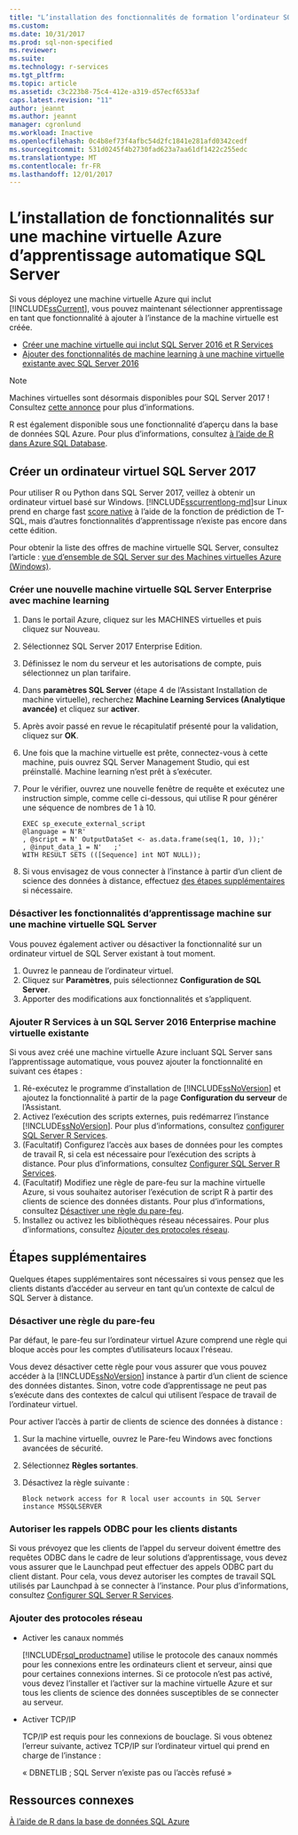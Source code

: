 ```yaml
---
title: "L’installation des fonctionnalités de formation l’ordinateur SQL Server sur une machine virtuelle Azure | Documents Microsoft"
ms.custom: 
ms.date: 10/31/2017
ms.prod: sql-non-specified
ms.reviewer: 
ms.suite: 
ms.technology: r-services
ms.tgt_pltfrm: 
ms.topic: article
ms.assetid: c3c223b8-75c4-412e-a319-d57ecf6533af
caps.latest.revision: "11"
author: jeannt
ms.author: jeannt
manager: cgronlund
ms.workload: Inactive
ms.openlocfilehash: 0c4b8ef73f4afbc54d2fc1841e281afd0342cedf
ms.sourcegitcommit: 531d0245f4b2730fad623a7aa61df1422c255edc
ms.translationtype: MT
ms.contentlocale: fr-FR
ms.lasthandoff: 12/01/2017
---
```

# <a name="installing-sql-server-machine-learning-features-on-an-azure-virtual-machine"></a>L’installation de fonctionnalités sur une machine virtuelle Azure d’apprentissage automatique SQL Server
 
Si vous déployez une machine virtuelle Azure qui inclut [!INCLUDE[ssCurrent](../../includes/sscurrent-md.md)], vous pouvez maintenant sélectionner apprentissage en tant que fonctionnalité à ajouter à l’instance de la machine virtuelle est créée.

+ [Créer une machine virtuelle qui inclut SQL Server 2016 et R Services](#new)
+ [Ajouter des fonctionnalités de machine learning à une machine virtuelle existante avec SQL Server 2016](#existing)

> [!NOTE]
> Machines virtuelles sont désormais disponibles pour SQL Server 2017 ! Consultez [cette annonce](https://azure.microsoft.com/blog/announcing-new-azure-vm-images-sql-server-2017-on-linux-and-windows/) pour plus d’informations.
> 
> R est également disponible sous une fonctionnalité d’aperçu dans la base de données SQL Azure. Pour plus d’informations, consultez [à l’aide de R dans Azure SQL Database](../r/using-r-in-azure-sql-database.md).

## <a name="create-a-new-sql-server-2017-virtual-machine"></a>Créer un ordinateur virtuel SQL Server 2017

Pour utiliser R ou Python dans SQL Server 2017, veillez à obtenir un ordinateur virtuel basé sur Windows. [!INCLUDE[sscurrentlong-md](../../includes/sscurrentlong-md.md)]sur Linux prend en charge fast [score native](../sql-native-scoring.md) à l’aide de la fonction de prédiction de T-SQL, mais d’autres fonctionnalités d’apprentissage n’existe pas encore dans cette édition.

Pour obtenir la liste des offres de machine virtuelle SQL Server, consultez l’article : [vue d’ensemble de SQL Server sur des Machines virtuelles Azure (Windows)](https://docs.microsoft.com/azure/virtual-machines/windows/sql/virtual-machines-windows-sql-server-iaas-overview).

### <a name="new"></a>Créer une nouvelle machine virtuelle SQL Server Enterprise avec machine learning

1. Dans le portail Azure, cliquez sur les MACHINES virtuelles et puis cliquez sur Nouveau.
2. Sélectionnez SQL Server 2017 Enterprise Edition.
3. Définissez le nom du serveur et les autorisations de compte, puis sélectionnez un plan tarifaire.
4. Dans **paramètres SQL Server** (étape 4 de l’Assistant Installation de machine virtuelle), recherchez **Machine Learning Services (Analytique avancée)** et cliquez sur **activer**.
5. Après avoir passé en revue le récapitulatif présenté pour la validation, cliquez sur **OK**.
6. Une fois que la machine virtuelle est prête, connectez-vous à cette machine, puis ouvrez SQL Server Management Studio, qui est préinstallé. Machine learning n’est prêt à s’exécuter.
7. Pour le vérifier, ouvrez une nouvelle fenêtre de requête et exécutez une instruction simple, comme celle ci-dessous, qui utilise R pour générer une séquence de nombres de 1 à 10.

    ```
    EXEC sp_execute_external_script
    @language = N'R'
    , @script = N' OutputDataSet <- as.data.frame(seq(1, 10, ));'
    , @input_data_1 = N'   ;'
    WITH RESULT SETS (([Sequence] int NOT NULL));
    ```

6. Si vous envisagez de vous connecter à l’instance à partir d’un client de science des données à distance, effectuez [des étapes supplémentaires](#additional-steps) si nécessaire.

### <a name="disable-machine-learning-features-on-a-sql-server-vm"></a>Désactiver les fonctionnalités d’apprentissage machine sur une machine virtuelle SQL Server

Vous pouvez également activer ou désactiver la fonctionnalité sur un ordinateur virtuel de SQL Server existant à tout moment.

1. Ouvrez le panneau de l’ordinateur virtuel.
2. Cliquez sur **Paramètres**, puis sélectionnez **Configuration de SQL Server**.
3. Apporter des modifications aux fonctionnalités et s’appliquent.

### <a name="existing"></a>Ajouter R Services à un SQL Server 2016 Enterprise machine virtuelle existante

Si vous avez créé une machine virtuelle Azure incluant SQL Server sans l’apprentissage automatique, vous pouvez ajouter la fonctionnalité en suivant ces étapes :

1. Ré-exécutez le programme d’installation de [!INCLUDE[ssNoVersion](../../includes/ssnoversion-md.md)] et ajoutez la fonctionnalité à partir de la page **Configuration du serveur** de l’Assistant.
2. Activez l’exécution des scripts externes, puis redémarrez l’instance [!INCLUDE[ssNoVersion](../../includes/ssnoversion-md.md)]. Pour plus d’informations, consultez [configurer SQL Server R Services](../../advanced-analytics/r/set-up-sql-server-r-services-in-database.md).
3. (Facultatif) Configurez l’accès aux bases de données pour les comptes de travail R, si cela est nécessaire pour l’exécution des scripts à distance.
   Pour plus d’informations, consultez [Configurer SQL Server R Services](../../advanced-analytics/r/set-up-sql-server-r-services-in-database.md).
3. (Facultatif) Modifiez une règle de pare-feu sur la machine virtuelle Azure, si vous souhaitez autoriser l’exécution de script R à partir des clients de science des données distants. Pour plus d’informations, consultez [Désactiver une règle du pare-feu](#firewall).
4. Installez ou activez les bibliothèques réseau nécessaires. Pour plus d’informations, consultez [Ajouter des protocoles réseau](#network).

## <a name="additional-steps"></a>Étapes supplémentaires

Quelques étapes supplémentaires sont nécessaires si vous pensez que les clients distants d’accéder au serveur en tant qu’un contexte de calcul de SQL Server à distance.

### <a name="firewall"></a>Désactiver une règle du pare-feu

Par défaut, le pare-feu sur l’ordinateur virtuel Azure comprend une règle qui bloque accès pour les comptes d’utilisateurs locaux l'réseau.

Vous devez désactiver cette règle pour vous assurer que vous pouvez accéder à la [!INCLUDE[ssNoVersion](../../includes/ssnoversion-md.md)] instance à partir d’un client de science des données distantes.  Sinon, votre code d’apprentissage ne peut pas s’exécute dans des contextes de calcul qui utilisent l’espace de travail de l’ordinateur virtuel.

Pour activer l’accès à partir de clients de science des données à distance :

1. Sur la machine virtuelle, ouvrez le Pare-feu Windows avec fonctions avancées de sécurité.
2. Sélectionnez **Règles sortantes**.
3. Désactivez la règle suivante :
  
     `Block network access for R local user accounts in SQL Server instance MSSQLSERVER`
  
### <a name="enable-odbc-callbacks-for-remote-clients"></a>Autoriser les rappels ODBC pour les clients distants

Si vous prévoyez que les clients de l’appel du serveur doivent émettre des requêtes ODBC dans le cadre de leur solutions d’apprentissage, vous devez vous assurer que le Launchpad peut effectuer des appels ODBC part du client distant. Pour cela, vous devez autoriser les comptes de travail SQL utilisés par Launchpad à se connecter à l’instance.
Pour plus d’informations, consultez [Configurer SQL Server R Services](../../advanced-analytics/r/set-up-sql-server-r-services-in-database.md).

### <a name="network"></a>Ajouter des protocoles réseau

+ Activer les canaux nommés
  
  [!INCLUDE[rsql_productname](../../includes/rsql-productname-md.md)] utilise le protocole des canaux nommés pour les connexions entre les ordinateurs client et serveur, ainsi que pour certaines connexions internes. Si ce protocole n’est pas activé, vous devez l’installer et l’activer sur la machine virtuelle Azure et sur tous les clients de science des données susceptibles de se connecter au serveur.
  
+ Activer TCP/IP

  TCP/IP est requis pour les connexions de bouclage. Si vous obtenez l’erreur suivante, activez TCP/IP sur l’ordinateur virtuel qui prend en charge de l’instance :

  « DBNETLIB ; SQL Server n’existe pas ou l’accès refusé »

## <a name="related-resources"></a>Ressources connexes

[À l’aide de R dans la base de données SQL Azure](../r/using-r-in-azure-sql-database.md)